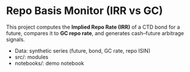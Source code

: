 # Repo Basis Monitor (IRR vs GC)

This project computes the **Implied Repo Rate (IRR)** of a CTD bond for a future,
compares it to **GC repo rate**, and generates cash–future arbitrage signals.

- Data: synthetic series (future, bond, GC rate, repo ISIN)
- src/: modules
- notebooks/: demo notebook